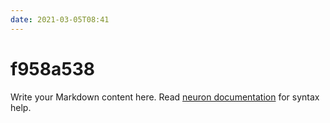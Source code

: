 ```yaml
---
date: 2021-03-05T08:41
---
```


# f958a538

Write your Markdown content here. Read [neuron documentation](https://neuron.zettel.page/2011404.html) for syntax help.

